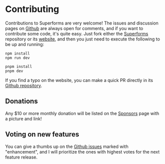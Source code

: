<script lang="ts">
  import Head from '$lib/Head.svelte'
  import Sponsor from '$lib/sponsoring/Sponsor.svelte'
  import Message from '$lib/sponsoring/Message.svelte'
</script>

<Message />

<Head title="Contributing, donating and sponsoring" />

# Contributing

Contributions to Superforms are very welcome! The issues and discussion pages on [Github](https://github.com/ciscoheat/sveltekit-superforms) are always open for comments, and if you want to contribute some code, it's quite easy. Just fork either the [Superforms](https://github.com/ciscoheat/sveltekit-superforms) repository or its [website](https://github.com/ciscoheat/superforms-web), and then you just need to execute the following to be up and running:

```
npm install
npm run dev
```

```
pnpm install
pnpm dev
```

If you find a typo on the website, you can make a quick PR directly in its [Github repository](https://github.com/ciscoheat/superforms-web/tree/main/src/routes).

## Donations

<Sponsor />

Any $10 or more monthly donation will be listed on the [Sponsors](/sponsors) page with a picture and link!

## Voting on new features

You can give a thumbs up on the [Github issues](https://github.com/ciscoheat/sveltekit-superforms/issues) marked with "enhancement", and I will prioritize the ones with highest votes for the next feature release.
